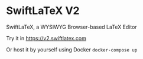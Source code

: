 # SwiftLaTeX V2
SwiftLaTeX, a WYSIWYG Browser-based LaTeX Editor

Try it in https://v2.swiftlatex.com

Or host it by yourself using Docker 
`
docker-compose up
`
